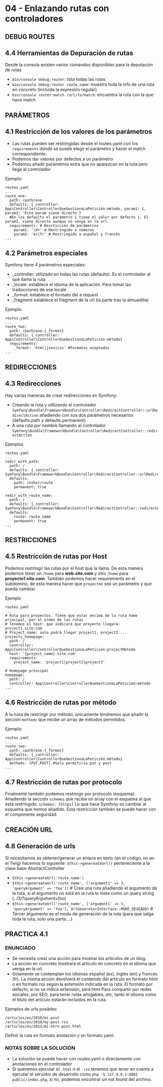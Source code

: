 # 04 - Enlazando rutas con controladores

## **DEBUG ROUTES**
## 4.4 Herramientas de Depuración de rutas
Desde la consola existen varios comandos disponibles para la deputación de rutas
- `bin/console debug:router`: lista todas las rutas
- `bin/console debug:router route_name`: muestra toda la info de una ruta en concreto (incluida la expresión regular)
- `bin/console router:match /url/to/match`: encuentra la ruta con la que hace match

## **PARÁMETROS**
## 4.1 Restricción de los valores de los parámetros
- Las rutas pueden ser restringidas desde el routes.yaml con los `requirements` dónde se puede elegir el parámetro y hacer el match correspondiente:
- Podemos dar valores por defectos a un parámetro
- Podemos añadir parámetros extra que no aparezcan en la ruta pero llega al controlador 

Ejemplo:
```
routes.yaml
... 
route_one:
  path: /path/one
  defaults: {_controller: App\Controller\ControllerQueGestionaLaPetición:método, param1: 1, param3: 'Este param viene directo'}
  #En los defaults el parámetro 1 tiene el valor por defecto 1. El param3, viene directo aunque no venga en la url.
  requirements: # Resrticción de parámetros
    param1: '\d+' # Restringido a números
    param2: 'es|fr' # Restringido a español y francés
...
```

## 4.2 Parámetros especiales
Symfony tiene 4 parámetros especiales:
- _controller: utilizado en todas las rutas (defaults). Es el controlador al que llama la ruta
- _locale: establece el idioma de la aplicación. Para tomar las traducciones de ese locale
- _format: establece el formato del a request
- _fragment establece el fragment de la url (la parte tras la almuadilla)

Ejemplo:
```
routes.yaml
... 
route_two:
  path: /path/one.{_format}
  defaults: {_controller: App\Controller\ControllerQueGestionaLaPetición:método}
  requirements:
    _format: 'html|json|csv' #Formatos aceptados
...
```

## **REDIRECCIONES**
## 4.3 Redirecciones
Hay varias maneras de crear redirecciones en Symfony:
- Creando la ruta y utilizando el controlador `Symfony\Bundle\FrameworkBundle\Controller\RedirectController::urlRedirectAction` añadiendo con sus dos parámetros necesarios (defaults.path y defaults.permanent)
- A una ruta por nombre llamando al controlador `Symfony\Bundle\FrameworkBundle\Controller\RedirectController::redirectAction`

Ejemplos
```
routes.yaml
... 
redir_with_path:
  path: /
  defaults: {_controller: Symfony\Bundle\FrameworkBundle\Controller\RedirectController::urlRedirectAction}
  defaults:
    path: /other/route
    permanent: true
    
redir_with_route_name:
  path: /
  defaults: {_controller: Symfony\Bundle\FrameworkBundle\Controller\RedirectController::redirectAction}
  defaults:
    route: route_name
    permanent: true
...
```

## **RESTRICCIONES**
## 4.5 Restricción de rutas por Host
Podemos restringir las rutas por el host que la llama. De esta manera podemos tener un `/home` para **web.site.com** y 
otro `/home` para **proyecto1.site.com**.
También podemos hacer requirements en el subdomino, de esta manera hacer que `proyectoX` sea un parámetro y que pueda cambiar.

Ejemplo
```
routes.yaml
... 
# Ruta para proyectos. Tiene que estar encima de la ruta home principal, por el orden de las rutas
# Tenemos el host: que indicará que proyecto llegará: project1.site.com
# Project_name: solo podrá llegar project1, project2.... 
projects_homepage:
  path: /
  controller: App\Controller\ControllerQueGestionaLaPetición:projectMétodo
  host: '{project_name}.site.com'
  requirements:
    project_name: 'project1|project2|project3'

# Homepage principal
homepage:
  path: /
  controller: App\Controller\ControllerQueGestionaLaPetición:método
...
```

## 4.6 Restricción de rutas por método
A la hora de restringir por método, únicamente tendremos que añadir la sección `methods` que recibe un array de métodos
permitidos.

Ejemplo:
```
routes.yaml
... 
route_two:
  path: /path/one.{_format}
  defaults: {_controller: App\Controller\ControllerQueGestionaLaPetición:método}
  methods: [PUT,POST] #Solo permitiría put y post
...
```

## 4.7 Restricción de rutas por protocolo
Finalmente también podemos restringir por protocolo (esquema). Añadiendo la sección `schemes` que recibe un array con
el esquema al que está restringido: `schemes: [https]`
Lo que hace Symfony es cambiar al esquema que hemos añadido.
Esta restricción también se puede hacer con el componente seguridad.

## **CREACIÓN URL**
## 4.8 Generación de urls
Si necesitamos es obtener/generar un enlace en texto (en el código, no en el Twig) hacemos lo siguiente:
`$this->genereateUrl()` perteneciente a la clase base AbstractController
- `$this->genereateUrl('route_name')`
- `$this->genereateUrl('route_name', ['argument1' => 3, 'queryArgument' => 'foo'])` # Crea una ruta añadiendo el argumento de la ruta, si el argumento no está en la ruta lo mete como un query string (../3/?queryArgument=foo)
- `$this->genereateUrl('route_name', ['argument1' => 3, 'queryArgument' => 'foo'], UrlGeneratorInterface::MODE_DESEADO)` # Tercer argumento es el modo de generación de la ruta (para que salga toda la ruta, solo una parte....)

## **PRACTICA 4.1**
### ENUNCIADO
- Se necesita crear una acción para mostrar los artículos de un blog.
- La acción en concreto mostrará el artículo en concreto en el idioma que venga en la url.
- Solamente se contemplan los idiomas español (es), inglés (en) y francés (fr).
La misma acción devolverá el contenido del artículo en formato html o en formato rss según la extensión indicada en la ruta.
El formato por defecto, si no se indica extensión, será html
Para compartir por redes sociales, por SEO, para tener rutas amigables, etc, tanto el idioma como el título del artículo estarán incluidos en la ruta.

Ejemplos de urls posibles:
```
/articles/es/2010/mi-post
/articles/en/2010/my-post.rss
/articles/es/2013/mi-otro-post.html
```
Definir la ruta en formato anotación y en formato yaml.

### NOTAS SOBRE LA SOLUCIÓN
- La solución se puede hacer con routes.yaml o directamente con anotaciones en el controlador
- Si queremos ejecutar el `.html` o el `.rss` tenemos que tener en cuenta a ejecutar el servidor de desarrollo como `php -S 127.0.0.1:8001 public/index.php`, si no, podemos encontrar un not found del archivo.
